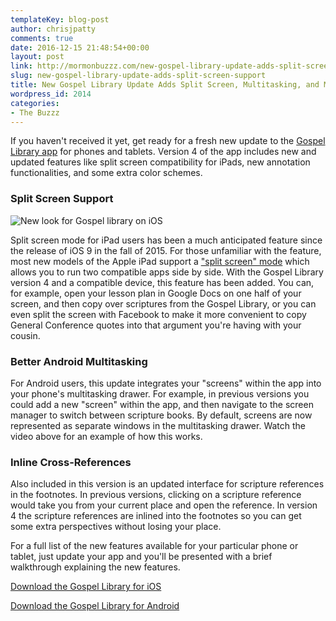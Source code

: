 ```yaml
---
templateKey: blog-post
author: chrisjpatty
comments: true
date: 2016-12-15 21:48:54+00:00
layout: post
link: http://mormonbuzzz.com/new-gospel-library-update-adds-split-screen-support/
slug: new-gospel-library-update-adds-split-screen-support
title: New Gospel Library Update Adds Split Screen, Multitasking, and More
wordpress_id: 2014
categories:
- The Buzzz
---
```


If you haven't received it yet, get ready for a fresh new update to the [Gospel Library app](http://gospellibrary.lds.org?CID=gospel_library_website_campaign) for phones and tablets. Version 4 of the app includes new and updated features like split screen compatibility for iPads, new annotation functionalities, and some extra color schemes.




### Split Screen Support

![New look for Gospel library on iOS](/img/gospel_library_ios-1024x683.jpg)



Split screen mode for iPad users has been a much anticipated feature since the release of iOS 9 in the fall of 2015. For those unfamiliar with the feature, most new models of the Apple iPad support a ["split screen" mode](https://support.apple.com/en-us/HT202070) which allows you to run two compatible apps side by side. With the Gospel Library version 4 and a compatible device, this feature has been added. You can, for example, open your lesson plan in Google Docs on one half of your screen, and then copy over scriptures from the Gospel Library, or you can even split the screen with Facebook to make it more convenient to copy General Conference quotes into that argument you're having with your cousin.




### Better Android Multitasking






For Android users, this update integrates your "screens" within the app into your phone's multitasking drawer. For example, in previous versions you could add a new "screen" within the app, and then navigate to the screen manager to switch between scripture books. By default, screens are now represented as separate windows in the multitasking drawer. Watch the video above for an example of how this works.




### Inline Cross-References






Also included in this version is an updated interface for scripture references in the footnotes. In previous versions, clicking on a scripture reference would take you from your current place and open the reference. In version 4 the scripture references are inlined into the footnotes so you can get some extra perspectives without losing your place.





For a full list of the new features available for your particular phone or tablet, just update your app and you'll be presented with a brief walkthrough explaining the new features.



[Download the Gospel Library for iOS](https://itunes.apple.com/us/app/gospel-library/id598329798?mt=8)

[Download the Gospel Library for Android](https://play.google.com/store/apps/details?id=org.lds.ldssa&hl=en)
